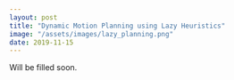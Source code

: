 ```yaml
---
layout: post
title: "Dynamic Motion Planning using Lazy Heuristics"
image: "/assets/images/lazy_planning.png"
date: 2019-11-15
---
```


Will be filled soon.